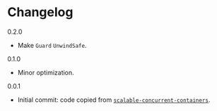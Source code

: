 # Changelog

0.2.0

* Make `Guard` `UnwindSafe`.

0.1.0

* Minor optimization.

0.0.1

* Initial commit: code copied from [`scalable-concurrent-containers`](https://github.com/wvwwvwwv/scalable-concurrent-containers).